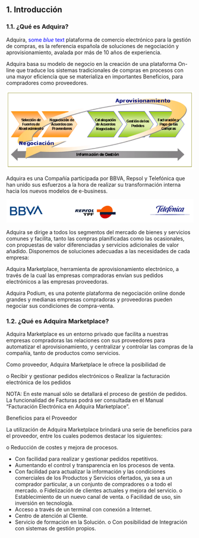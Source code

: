 ## 1. Introducción

### 1.1. ¿Qué es Adquira?


Adquira, <span style="color:blue">some *blue* text</span> plataforma de comercio electrónico para la gestión de compras, es la referencia española de soluciones de negociación y aprovisionamiento, avalada por más de 10 años de experiencia.

Adquira basa su modelo de negocio en la creación de una plataforma On-line que traduce los sistemas tradicionales de compras en procesos con una mayor eficiencia que se materializa en importantes Beneficios, para compradores como proveedores.

![Aprovisionamiento](/Marketplace-OM-Proveedor-Adquira/img/cap1-1.png)

Adquira es una Compañía participada por BBVA, Repsol y Telefónica que han unido sus esfuerzos a la hora de realizar su transformación interna hacia los nuevos modelos de e-business.

![Aprovisionamiento](/Marketplace-OM-Proveedor-Adquira/img/cap1-2.png)

Adquira se dirige a todos los segmentos del mercado de bienes y servicios comunes y facilita, tanto las compras planificadas como las ocasionales, con propuestas de valor diferenciadas y servicios adicionales de valor añadido. Disponemos de soluciones adecuadas a las necesidades de cada empresa:

Adquira Marketplace, herramienta de aprovisionamiento electrónico, a través de la cual las empresas compradoras envían sus pedidos electrónicos a las empresas proveedoras.

Adquira Podium, es una potente plataforma de negociación online donde grandes y medianas empresas compradoras y proveedoras pueden negociar sus condiciones de compra-venta.

### 1.2. ¿Qué es Adquira Marketplace?


Adquira Marketplace es un entorno privado que facilita a nuestras empresas compradoras las relaciones con sus proveedores para automatizar el aprovisionamiento, y centralizar y controlar las compras de la compañía, tanto de productos como servicios.

Como proveedor, Adquira Marketplace le ofrece la posibilidad de


o Recibir y gestionar pedidos electrónicos
o Realizar la facturación electrónica de los pedidos


NOTA: En este manual sólo se detallará el proceso de gestión de pedidos. La funcionalidad de Facturas podrá ser consultada en el Manual “Facturación Electrónica en Adquira Marketplace”.

Beneficios para el Proveedor


La utilización de Adquira Marketplace brindará una serie de beneficios para el proveedor, entre los cuales podemos destacar los siguientes:


o Reducción de costes y mejora de procesos.

- Con facilidad para realizar y gestionar pedidos repetitivos.
- Aumentando el control y transparencia en los procesos de venta.
- Con facilidad para actualizar la información y las condiciones comerciales de los Productos y Servicios ofertados, ya sea a un comprador particular, a un conjunto de compradores o a todo el mercado.
o Fidelización de clientes actuales y mejora del servicio.
o Establecimiento de un nuevo canal de venta.
o Facilidad de uso, sin inversión en tecnología.
- Acceso a través de un terminal con conexión a Internet.
- Centro de atención al Cliente.
- Servicio de formación en la Solución.
o Con posibilidad de Integración con sistemas de gestión propios.


